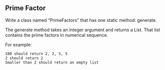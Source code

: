 ## Prime Factor

Write a class named “PrimeFactors” that has one static method: generate.

The generate method takes an integer argument and returns a List. That list contains the prime factors in numerical sequence.

For example:

    100 should return 2, 2, 5, 5
    2 should return 2
    Smaller than 2 should return an empty list